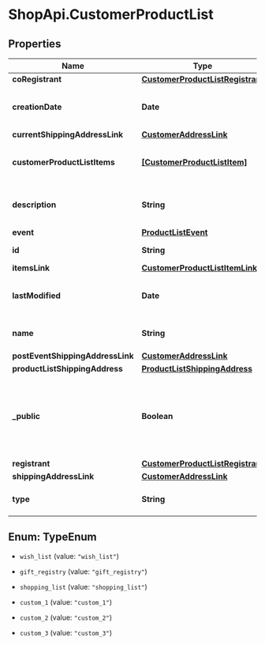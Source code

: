# ShopApi.CustomerProductList

## Properties

Name | Type | Description | Notes
------------ | ------------- | ------------- | -------------
**coRegistrant** | [**CustomerProductListRegistrant**](CustomerProductListRegistrant.md) |  | [optional] 
**creationDate** | **Date** | Returns the value of attribute &#39;creationDate&#39;. | [optional] 
**currentShippingAddressLink** | [**CustomerAddressLink**](CustomerAddressLink.md) |  | [optional] 
**customerProductListItems** | [**[CustomerProductListItem]**](CustomerProductListItem.md) | The list of customer product list items. | [optional] 
**description** | **String** | The description of this product list. | [optional] 
**event** | [**ProductListEvent**](ProductListEvent.md) |  | [optional] 
**id** | **String** | The id of this product list. | [optional] 
**itemsLink** | [**CustomerProductListItemLink**](CustomerProductListItemLink.md) |  | [optional] 
**lastModified** | **Date** | Returns the value of attribute &#39;lastModified&#39;. | [optional] 
**name** | **String** | The name of this product list. | [optional] 
**postEventShippingAddressLink** | [**CustomerAddressLink**](CustomerAddressLink.md) |  | [optional] 
**productListShippingAddress** | [**ProductListShippingAddress**](ProductListShippingAddress.md) |  | [optional] 
**_public** | **Boolean** | Indicates whether the owner made this product list available for access by other customers. | [optional] 
**registrant** | [**CustomerProductListRegistrant**](CustomerProductListRegistrant.md) |  | [optional] 
**shippingAddressLink** | [**CustomerAddressLink**](CustomerAddressLink.md) |  | [optional] 
**type** | **String** | The type of the product list. | [optional] 



## Enum: TypeEnum


* `wish_list` (value: `"wish_list"`)

* `gift_registry` (value: `"gift_registry"`)

* `shopping_list` (value: `"shopping_list"`)

* `custom_1` (value: `"custom_1"`)

* `custom_2` (value: `"custom_2"`)

* `custom_3` (value: `"custom_3"`)




